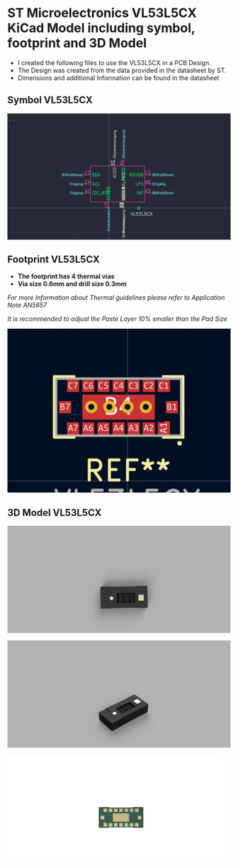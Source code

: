 # ST Microelectronics VL53L5CX KiCad Model including symbol, footprint and 3D Model

- I created the following files to use the VL53L5CX in a PCB Design. 
- The Design was created from the data provided in the datasheet by ST.
- Dimensions and additional Information can be found in the datasheet

## Symbol VL53L5CX

![VL53L5CX Symbol](VL53L5CX_Symbol.png)

## Footprint VL53L5CX

- **The footprint has 4 thermal vias**
- **Via size 0.6mm and drill size 0.3mm**


*For more Information about Thermal guidelines please refer to Application Note AN5657*

*It is recommended to adjust the Paste Layer 10% smaller than the Pad Size*

![VL53L5CX Footprint](VL53L5CX_Footprint.png)

## 3D Model VL53L5CX

![VL53L5CX MODEL](VL53L5CX_MODEL1.jpg)

![VL53L5CX MODEL](VL53L5CX_MODEL2.jpg)

![VL53L5CX MODEL](VL53L5CX_MODEL3.jpg)
